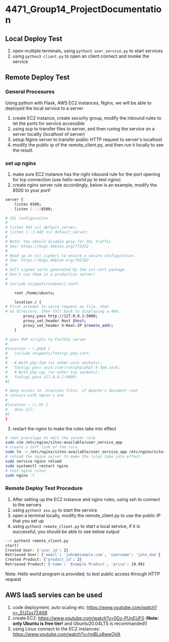 # 4471_Group14_ProjectDocumentation

## Local Deploy Test
1. open multiple terminals, using `python3 user_service.py` to start services
2. using `python3 client.py` to open an client connect and invoke the service

## Remote Deploy Test
### General Procesures
Using python with Flask, AWS EC2 instances, Nginx, we will be able to deployed the local service to a server
1. create EC2 instance, create security group, modify the inbound rules to let the ports for service accessible
2. using scp to transfer files to server, and then runing the service on a server locallly (localhost of server)
3. setup Nginx server to transfer public HTTP request to server's localhost
4. modify the public ip of the remote_client.py, and then run it locally to see the result.

### set up nginx
1. make sure EC2 instance has the right inbound rule for the port opening for tcp connection (use hello-world.py to test nginx)
2. create nginx server rule accordingly, below is an example, modify the 8500 to your port!
```bash
server {
    listen 8500;
    listen [::]:8500;

# SSL configuration
#
# listen 443 ssl default_server;
# listen [::]:443 ssl default_server;
#
# Note: You should disable gzip for SSL traffic.
# See: https://bugs.debian.org/773332
#
# Read up on ssl_ciphers to ensure a secure configuration.
# See: https://bugs.debian.org/765782
#
# Self signed certs generated by the ssl-cert package
# Don't use them in a production server!
#
# include snippets/snakeoil.conf;

    root /home/ubuntu;

    location / {
# First attempt to serve request as file, then
# as directory, then fall back to displaying a 404.
        proxy_pass http://127.0.0.1:5000;
        proxy_set_header Host $host;
        proxy_set_header X-Real-IP $remote_addr;
    }

# pass PHP scripts to FastCGI server
#
#location ~ \.php$ {
#	include snippets/fastcgi-php.conf;
#
#	# With php-fpm (or other unix sockets):
#	fastcgi_pass unix:/var/run/php/php7.4-fpm.sock;
#	# With php-cgi (or other tcp sockets):
#	fastcgi_pass 127.0.0.1:9000;
#}

# deny access to .htaccess files, if Apache's document root
# concurs with nginx's one
#
#location ~ /\.ht {
#	deny all;
#}
}
```
3. restart the nginx to make the rules take into effect
```bash
# root previlage to edit the server rule
sudo vim /etc/nginx/sites-available/user_service_app
# create a soft link of the rule
sudo ln -s /etc/nginx/sites-available/user_service_app /etc/nginx/sites-enabled/
# reload the nginx server to make the rules take into effect
sudo service nginx reload
sudo systemctl restart nginx
# test nginx rules
sudo nginx -t
```

### Remote Deploy Test Procedure
1. After setting up the EC2 instance and nginx rules, using ssh to connect to the servers
2. using `python3 xxx.py` to start the service
3. open a terminal locally, modify the remote_client.py to use the public IP that you set up
4. using `python3 remote_client.py` to start a local service, if it is successful, you should be able to see below output
```bash
--> python3 remote_client.py
start!
Created User: {'user_id': 2}
Retrieved User: {'email': 'john@example.com', 'username': 'john_doe'}
Created Product: {'product_id': 2}
Retrieved Product: {'name': 'Example Product', 'price': 19.99}
```

Note:
Hello world program is provided, to test public access through HTTP request

## AWS IaaS servies can be used
1. code deployment, auto scaling etc: https://www.youtube.com/watch?v=_EUZss7ZAS8
2. create EC2: https://www.youtube.com/watch?v=0Gz-PUnEUF0  (**Note: only Ubuntu is free tier!** and Ubuntu20.04LTS is recommanded!)
3. using Linux connect to the EC2 instances: https://www.youtube.com/watch?v=hnBLu8wwOVA
